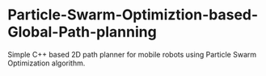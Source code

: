 # Particle-Swarm-Optimiztion-based-Global-Path-planning
Simple C++ based 2D path planner for mobile robots using Particle Swarm Optimization algorithm.
